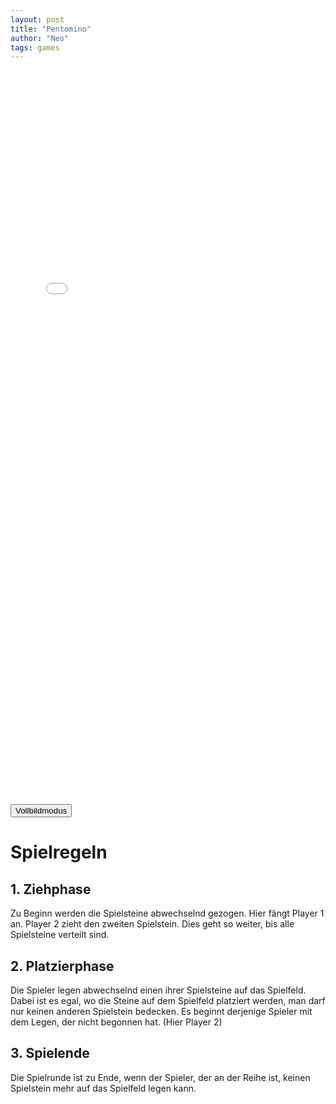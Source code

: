 ```yaml
---
layout: post
title: "Pentomino"
author: "Neo"
tags: games
---
```


<style>
  #pentomino-game {
    width: 100%;
    height: 29vh;
    border: none;
  }
</style>

<iframe id="pentomino-game" src="/Pentomino_Python/build/web/index.html" allowfullscreen webkitallowfullscreen mozallowfullscreen></iframe>

<button onclick="toggleFullscreen()">Vollbildmodus</button>

<script>
function toggleFullscreen() {
  const iframe = document.getElementById('pentomino-game');
  if (iframe.requestFullscreen) {
    iframe.requestFullscreen();
  } else if (iframe.mozRequestFullScreen) { // Firefox
    iframe.mozRequestFullScreen();
  } else if (iframe.webkitRequestFullscreen) { // Chrome, Safari and Opera
    iframe.webkitRequestFullscreen();
  } else if (iframe.msRequestFullscreen) { // IE/Edge
    iframe.msRequestFullscreen();
  }
}
</script>

# Spielregeln
## 1. Ziehphase
Zu Beginn werden die Spielsteine abwechselnd gezogen. Hier fängt Player 1 an. Player 2 zieht den zweiten Spielstein. Dies geht so weiter, bis alle Spielsteine verteilt sind. 
## 2. Platzierphase
Die Spieler legen abwechselnd einen ihrer Spielsteine auf das Spielfeld. Dabei ist es egal, wo die Steine auf dem Spielfeld platziert werden, man darf nur keinen anderen Spielstein bedecken. Es beginnt derjenige Spieler mit dem Legen, der nicht begonnen hat. (Hier Player 2)
## 3. Spielende
Die Spielrunde ist zu Ende, wenn der Spieler, der an der Reihe ist, keinen Spielstein mehr auf das Spielfeld legen kann.